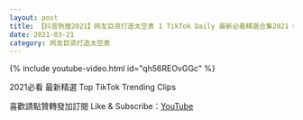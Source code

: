 ```yaml
---
layout: post
title: 【抖音熱搜2021】网友巨资打造太空表 1 TikTok Daily 最新必看精選合集2021 03 21
date: 2021-03-21
category: 网友巨资打造太空表
---
```


{% include youtube-video.html id="qh56REOvGGc" %}

2021必看 最新精選 Top TikTok Trending Clips

喜歡請點贊轉發加訂閱 Like & Subscribe：[YouTube](https://www.youtube.com/channel/UCAoR7VcanIPd04uEq_GIylA/videos)

